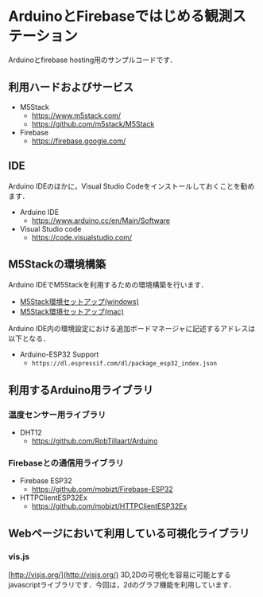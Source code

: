 # ArduinoとFirebaseではじめる観測ステーション


Arduinoとfirebase hosting用のサンプルコードです．


## 利用ハードおよびサービス

- M5Stack
  - https://www.m5stack.com/
  - https://github.com/m5stack/M5Stack
- Firebase
  - https://firebase.google.com/


## IDE

Arduino IDEのほかに，Visual Studio Codeをインストールしておくことを勧めます．

- Arduino IDE
  - https://www.arduino.cc/en/Main/Software
- Visual Studio code
  - https://code.visualstudio.com/


## M5Stackの環境構築

Arduino IDEでM5Stackを利用するための環境構築を行います．

- [M5Stack環境セットアップ(windows)](https://docs.m5stack.com/#/en/quick_start/m5core/m5stack_core_get_started_Arduino_Windows?id=step1-download-arduino-esp32-support)
- [M5Stack環境セットアップ(mac)](https://docs.m5stack.com/#/en/quick_start/m5core/m5stack_core_get_started_Arduino_MacOS)

Arduino IDE内の環境設定における追加ボードマネージャに記述するアドレスは以下となる．

- Arduino-ESP32 Support
  - `https://dl.espressif.com/dl/package_esp32_index.json`


## 利用するArduino用ライブラリ


### 温度センサー用ライブラリ

- DHT12
  - https://github.com/RobTillaart/Arduino

### Firebaseとの通信用ライブラリ

- Firebase ESP32
  - https://github.com/mobizt/Firebase-ESP32
- HTTPClientESP32Ex
  - https://github.com/mobizt/HTTPClientESP32Ex
  

## Webページにおいて利用している可視化ライブラリ

### vis.js

[http://visjs.org/](http://visjs.org/) 3D,2Dの可視化を容易に可能とするjavascriptライブラリです．今回は，2dのグラフ機能を利用しています．